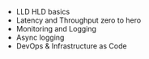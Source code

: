 - LLD HLD basics
- Latency and Throughput zero to hero
- Monitoring and Logging
- Async logging
- DevOps & Infrastructure as Code